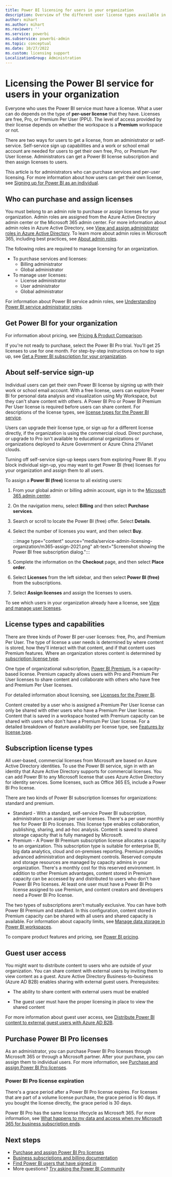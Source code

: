 ```yaml
---
title: Power BI licensing for users in your organization 
description: Overview of the different user license types available in Power BI and how admins purchase and manage licensing for users in their organization.
author: mihart
ms.author: mihart
ms.reviewer: ''
ms.service: powerbi
ms.subservice: powerbi-admin
ms.topic: conceptual
ms.date: 10/27/2022
ms.custom: licensing support
LocalizationGroup: Administration
---
```


# Licensing the Power BI service for users in your organization

Everyone who uses the Power BI service must have a license. What a user can do depends on the type of **per-user license** that they have. Licenses are free, Pro, or Premium Per User (PPU). The level of access provided by their license depends on whether the workspace is a **Premium** workspace or not.

There are two ways for users to get a license, from an administrator or self-service. Self-service sign up capabilities and a work or school email account are needed for users to get their own free, Pro, or Premium Per User license. Administrators can get a Power BI license subscription and then assign licenses to users.

This article is for administrators who can purchase services and per-user licensing. For more information about how users can get their own license, see [Signing up for Power BI as an individual](../fundamentals/service-self-service-signup-for-power-bi.md).

## Who can purchase and assign licenses

You must belong to an admin role to purchase or assign licenses for your organization. Admin roles are assigned from the Azure Active Directory admin center or the Microsoft 365 admin center. For more information about admin roles in Azure Active Directory, see [View and assign administrator roles in Azure Active Directory](/azure/active-directory/users-groups-roles/directory-manage-roles-portal). To learn more about admin roles in Microsoft 365, including best practices, see [About admin roles](/microsoft-365/admin/add-users/about-admin-roles).

The following roles are required to manage licensing for an organization.

- To purchase services and licenses:
  - Billing administrator
  - Global administrator
- To manage user licenses:
  - License administrator
  - User administrator
  - Global administrator

For information about Power BI service admin roles, see [Understanding Power BI service administrator roles](../admin/service-admin-role.md).

## Get Power BI for your organization

For information about pricing, see [Pricing & Product Comparison](https://powerbi.microsoft.com/pricing/).

If you're not ready to purchase, select the Power BI Pro trial. You'll get 25 licenses to use for one month. For step-by-step instructions on how to sign up, see [Get a Power BI subscription for your organization](service-admin-org-subscription.md).

## About self-service sign-up

Individual users can get their own Power BI license by signing up with their work or school email account. With a free license, users can explore Power BI for personal data analysis and visualization using My Workspace, but they can't share content with others. A Power BI Pro or Power BI Premium Per User license is required before users can share content. For descriptions of the license types, see [license types for the Power BI service](../fundamentals/service-features-license-type.md).

Users can upgrade their license type, or sign up for a different license directly, if the organization is using the commercial cloud. Direct purchase, or upgrade to Pro isn't available to educational organizations or organizations deployed to Azure Government or Azure China 21Vianet clouds.

Turning off self-service sign-up keeps users from exploring Power BI. If you block individual sign-up, you may want to get Power BI (free) licenses for your organization and assign them to all users.

To assign a **Power BI (free)** license to all existing users:

1. From your global admin or billing admin account, sign in to the [Microsoft 365 admin center](https://admin.microsoft.com).
1. On the navigation menu, select **Billing** and then select **Purchase services**.
1. Search or scroll to locate the Power BI (free) offer. Select **Details**.
1. Select the number of licenses you want, and then select **Buy**.

    :::image type="content" source="media/service-admin-licensing-organization/m365-assign-2021.png" alt-text="Screenshot showing the Power BI free subscription dialog.":::

1. Complete the information on the **Checkout** page, and then select **Place order**.
1. Select **Licenses** from the left sidebar, and then select **Power BI (free)** from the subscriptions.
1. Select **Assign licenses** and assign the licenses to users.

To see which users in your organization already have a license, see [View and manage user licenses](service-admin-manage-licenses.md).

## License types and capabilities

There are three kinds of Power BI per-user licenses: free, Pro, and Premium Per User. The type of license a user needs is determined by where content is stored, how they'll interact with that content, and if that content uses Premium features. Where an organization stores content is determined by [subscription license type](#subscription-license-types).

One type of organizational subscription, [Power BI Premium](service-admin-premium-purchase.md), is a capacity-based license. Premium capacity allows users with Pro and Premium Per User licenses to share content and collaborate with others who have free and Premium Per User licenses.

For detailed information about licensing, see [Licenses for the Power BI](../fundamentals/service-features-license-type.md).

Content created by a user who is assigned a Premium Per User license can only be shared with other users who have a Premium Per User license. Content that is saved in a workspace hosted with Premium capacity can be shared with users who don't have a Premium Per User license. For a detailed breakdown of feature availability per license type, see [Features by license type](../fundamentals/service-features-license-type.md).

## Subscription license types

All user-based, commercial licenses from Microsoft are based on Azure Active Directory identities. To use the Power BI service, sign in with an identity that Azure Active Directory supports for commercial licenses. You can add Power BI to any Microsoft license that uses Azure Active Directory for identity services. Some licenses, such as Office 365 E5, include a Power BI Pro license.

There are two kinds of Power BI subscription licenses for organizations: standard and premium.

- Standard - With a standard, self-service Power BI subscription, administrators can assign per user licenses. There's a per user monthly fee for Power BI Pro licenses. This license type enables collaboration, publishing, sharing, and ad-hoc analysis. Content is saved to shared storage capacity that is fully managed by Microsoft.
- Premium - A Power BI Premium subscription license allocates a capacity to an organization. This subscription type is suitable for enterprise BI, big data analytics, cloud and on-premises reporting. Premium provides advanced administration and deployment controls. Reserved compute and storage resources are managed by capacity admins in your organization. There's a monthly cost for this reserved environment. In addition to other Premium advantages, content stored in Premium capacity can be accessed by and distributed to users who don't have Power BI Pro licenses. At least one user must have a Power BI Pro license assigned to use Premium, and content creators and developers need a Power BI Pro license.

The two types of subscriptions aren't mutually exclusive. You can have both Power BI Premium and standard. In this configuration, content stored in Premium capacity can be shared with all users and shared capacity is available. For information about capacity limits, see [Manage data storage in Power BI workspaces](../admin/service-admin-manage-your-data-storage-in-power-bi.md).

To compare product features and pricing, see [Power BI pricing](https://powerbi.microsoft.com/pricing).

## Guest user access

You might want to distribute content to users who are outside of your organization. You can share content with external users by inviting them to view content as a guest. Azure Active Directory Business-to-business (Azure AD B2B) enables sharing with external guest users. Prerequisites:

- The ability to share content with external users must be enabled

- The guest user must have the proper licensing in place to view the shared content

For more information about guest user access, see [Distribute Power BI content to external guest users with Azure AD B2B](service-admin-azure-ad-b2b.md).

## Purchase Power BI Pro licenses

As an administrator, you can purchase Power BI Pro licenses through Microsoft 365 or through a Microsoft partner. After your purchase, you can assign them to individual users. For more information, see [Purchase and assign Power BI Pro licenses](service-admin-purchasing-power-bi-pro.md).

### Power BI Pro license expiration

There's a grace period after a Power BI Pro license expires. For licenses that are part of a volume license purchase, the grace period is 90 days. If you bought the license directly, the grace period is 30 days.

Power BI Pro has the same license lifecycle as Microsoft 365. For more information, see [What happens to my data and access when my Microsoft 365 for business subscription ends](/microsoft-365/commerce/subscriptions/what-if-my-subscription-expires).

## Next steps

- [Purchase and assign Power BI Pro licenses](service-admin-purchasing-power-bi-pro.md)
- [Business subscriptions and billing documentation](/microsoft-365/commerce/)
- [Find Power BI users that have signed in](../admin/service-admin-access-usage.md)
- More questions? [Try asking the Power BI Community](https://community.powerbi.com/)
